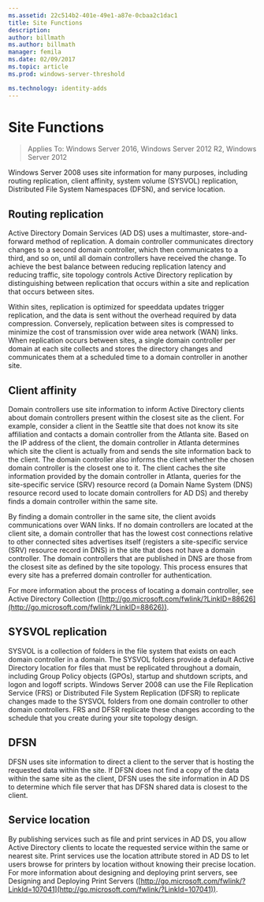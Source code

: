 ```yaml
---
ms.assetid: 22c514b2-401e-49e1-a87e-0cbaa2c1dac1
title: Site Functions
description:
author: billmath
ms.author: billmath
manager: femila
ms.date: 02/09/2017
ms.topic: article
ms.prod: windows-server-threshold

ms.technology: identity-adds
---
```


# Site Functions

>Applies To: Windows Server 2016, Windows Server 2012 R2, Windows Server 2012

 Windows Server 2008  uses site information for many purposes, including routing replication, client affinity, system volume (SYSVOL) replication, Distributed File System Namespaces (DFSN), and service location.  
  
## Routing replication  
Active Directory Domain Services (AD DS) uses a multimaster, store-and-forward method of replication. A domain controller communicates directory changes to a second domain controller, which then communicates to a third, and so on, until all domain controllers have received the change. To achieve the best balance between reducing replication latency and reducing traffic, site topology controls Active Directory replication by distinguishing between replication that occurs within a site and replication that occurs between sites.  
  
Within sites, replication is optimized for speeddata updates trigger replication, and the data is sent without the overhead required by data compression. Conversely, replication between sites is compressed to minimize the cost of transmission over wide area network (WAN) links. When replication occurs between sites, a single domain controller per domain at each site collects and stores the directory changes and communicates them at a scheduled time to a domain controller in another site.  
  
## Client affinity  
Domain controllers use site information to inform Active Directory clients about domain controllers present within the closest site as the client. For example, consider a client in the Seattle site that does not know its site affiliation and contacts a domain controller from the Atlanta site. Based on the IP address of the client, the domain controller in Atlanta determines which site the client is actually from and sends the site information back to the client. The domain controller also informs the client whether the chosen domain controller is the closest one to it. The client caches the site information provided by the domain controller in Atlanta, queries for the site-specific service (SRV) resource record (a Domain Name System (DNS) resource record used to locate domain controllers for AD DS) and thereby finds a domain controller within the same site.  
  
By finding a domain controller in the same site, the client avoids communications over WAN links. If no domain controllers are located at the client site, a domain controller that has the lowest cost connections relative to other connected sites advertises itself (registers a site-specific service (SRV) resource record in DNS) in the site that does not have a domain controller. The domain controllers that are published in DNS are those from the closest site as defined by the site topology. This process ensures that every site has a preferred domain controller for authentication.  
  
For more information about the process of locating a domain controller, see Active Directory Collection ([http://go.microsoft.com/fwlink/?LinkID=88626](http://go.microsoft.com/fwlink/?LinkID=88626)).  
  
## SYSVOL replication  
SYSVOL is a collection of folders in the file system that exists on each domain controller in a domain. The SYSVOL folders provide a default Active Directory location for files that must be replicated throughout a domain, including Group Policy objects (GPOs), startup and shutdown scripts, and logon and logoff scripts.  Windows Server 2008  can use the File Replication Service (FRS) or Distributed File System Replication (DFSR) to replicate changes made to the SYSVOL folders from one domain controller to other domain controllers. FRS and DFSR replicate these changes according to the schedule that you create during your site topology design.  
  
## DFSN  
DFSN uses site information to direct a client to the server that is hosting the requested data within the site. If DFSN does not find a copy of the data within the same site as the client, DFSN uses the site information in AD DS to determine which file server that has DFSN shared data is closest to the client.  
  
## Service location  
By publishing services such as file and print services in AD DS, you allow Active Directory clients to locate the requested service within the same or nearest site. Print services use the location attribute stored in AD DS to let users browse for printers by location without knowing their precise location. For more information about designing and deploying print servers, see Designing and Deploying Print Servers ([http://go.microsoft.com/fwlink/?LinkId=107041](http://go.microsoft.com/fwlink/?LinkId=107041)).  
  


